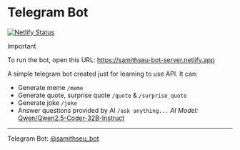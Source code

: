 # Telegram Bot

[![Netlify Status](https://api.netlify.com/api/v1/badges/5d00bfb6-79fa-4b5d-a2bb-8eb512981183/deploy-status)](https://app.netlify.com/sites/samithseu-bot-server/deploys)

> [!IMPORTANT]
> To run the bot, open this URL: <https://samithseu-bot-server.netlify.app>

A simple telegram bot created just for learning to use API. It can:
- Generate meme `/meme`
- Generate quote, surprise quote `/quote` & `/surprise_quote` 
- Generate joke `/joke`
- Answer questions provided by AI `/ask anything...` <i>AI Model: </i><a href="https://huggingface.co/Qwen/Qwen2.5-Coder-32B-Instruct" target="_blank">Qwen/Qwen2.5-Coder-32B-Instruct</a>
---

Telegram Bot: <a href="https://t.me/samithseu_bot" target="_blank">@samithseu_bot</a>
